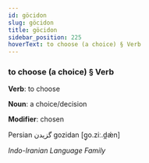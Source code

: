 ```yaml
---
id: göcidon
slug: göcidon
title: göcidon
sidebar_position: 225
hoverText: to choose (a choice) § Verb
---
```


### to choose (a choice) § Verb

**Verb**: to choose

**Noun**: a choice/decision

**Modifier**: chosen

Persian گزیدن gozidan [ɡ̥o.ziː.d̪ǽn]

*Indo-Iranian Language Family*
